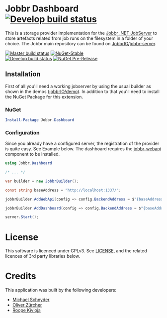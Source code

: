 # Jobbr Dashboard [![Develop build status](https://img.shields.io/appveyor/ci/Jobbr/jobbr-dashboard/develop.svg?label=develop)](https://ci.appveyor.com/project/Jobbr/jobbr-dashboard)

This is a storage provider implementation for the [Jobbr .NET JobServer](http://www.jobbr.io) to store artefacts related from job runs on the filesystem in a folder of your choice. 
The Jobbr main repository can be found on [JobbrIO/jobbr-server](https://github.com/jobbrIO).

[![Master build status](https://img.shields.io/appveyor/ci/Jobbr/jobbr-dashboard/master.svg?label=master)](https://ci.appveyor.com/project/Jobbr/jobbr-dashboard) 
[![NuGet-Stable](https://img.shields.io/nuget/v/Jobbr.Dashboard.svg?label=NuGet%20stable)](https://www.nuget.org/packages/Jobbr.Dashboard)  
[![Develop build status](https://img.shields.io/appveyor/ci/Jobbr/jobbr-dashboard/develop.svg?label=develop)](https://ci.appveyor.com/project/Jobbr/jobbr-dashboard) 
[![NuGet Pre-Release](https://img.shields.io/nuget/vpre/Jobbr.Dashboard.svg?label=NuGet%20pre)](https://www.nuget.org/packages/Jobbr.Dashboard)

## Installation

First of all you'll need a working jobserver by using the usual builder as shown in the demos ([jobbrIO/demo](https://github.com/jobbrIO/demo)). In addition to that you'll need to install the NuGet Package for this extension.

### NuGet

```powershell
Install-Package Jobbr.Dashboard
```

### Configuration

Since you already have a configured server, the registration of the provider is quite easy. See Example below. The dashboard requires the [jobbr-webapi](https://github.com/jobbrIO/jobbr-webapi) component to be installed.

```c#
using Jobbr.Dashboard

/* ... */

var builder = new JobbrBuilder();

const string baseAddress = "http://localhost:1337/";

jobbrBuilder.AddWebApi(config => config.BackendAddress = $"{baseAddress}api"); // you must host it under /api same-origin (in future, this will be configurable)

jobbrBuilder.AddDashboard(config => config.BackendAddress = $"{baseAddress}");

server.Start();
```

# License

This software is licenced under GPLv3. See [LICENSE](LICENSE), and the related licences of 3rd party libraries below.

# Credits

This application was built by the following developers:
* [Michael Schnyder](https://github.com/michaelschnyder)
* [Oliver Zürcher](https://github.com/olibanjoli)
* [Roope Kivioja](https://github.com/RKivioja)
